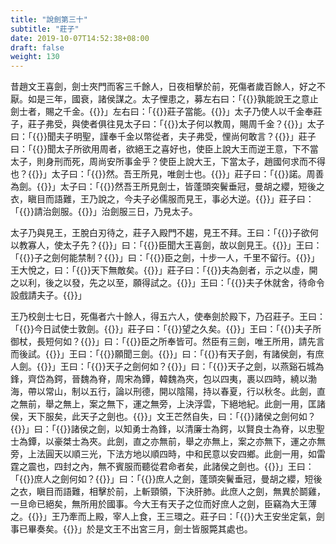 ```yaml
---
title: "說劍第三十"
subtitle: "莊子"
date: 2019-10-07T14:52:38+08:00
draft: false
weight: 130
---
```




昔趙文王喜劍，劍士夾門而客三千餘人，日夜相擊於前，死傷者歲百餘人，好之不厭。如是三年，國衰，諸侯謀之。太子悝患之，募左右曰：「{{<span secondary>}}孰能說王之意止劍士者，賜之千金。{{</span>}}」左右曰：「{{<span secondary>}}莊子當能。{{</span>}}」太子乃使人以千金奉莊子，莊子弗受，與使者俱往見太子曰：「{{<span secondary>}}太子何以教周，賜周千金？{{</span>}}」太子曰：「{{<span secondary>}}聞夫子明聖，謹奉千金以幣從者，夫子弗受，悝尚何敢言？{{</span>}}」莊子曰：「{{<span secondary>}}聞太子所欲用周者，欲絕王之喜好也，使臣上說大王而逆王意，下不當太子，則身刑而死，周尚安所事金乎？使臣上說大王，下當太子，趙國何求而不得也？{{</span>}}」太子曰：「{{<span secondary>}}然。吾王所見，唯劍士也。{{</span>}}」莊子曰：「{{<span secondary>}}諾。周善為劍。{{</span>}}」太子曰：「{{<span secondary>}}然吾王所見劍士，皆蓬頭突鬢垂冠，曼胡之纓，短後之衣，瞋目而語難，王乃說之，今夫子必儒服而見王，事必大逆。{{</span>}}」莊子曰：「{{<span secondary>}}請治劍服。{{</span>}}」治劍服三日，乃見太子。

太子乃與見王，王脫白刃待之，莊子入殿門不趨，見王不拜。王曰：「{{<span secondary>}}子欲何以教寡人，使太子先？{{</span>}}」曰：「{{<span secondary>}}臣聞大王喜劍，故以劍見王。{{</span>}}」王曰：「{{<span secondary>}}子之劍何能禁制？{{</span>}}」曰：「{{<span secondary>}}臣之劍，十步一人，千里不留行。{{</span>}}」王大悅之，曰：「{{<span secondary>}}天下無敵矣。{{</span>}}」莊子曰：「{{<span secondary>}}夫為劍者，示之以虛，開之以利，後之以發，先之以至，願得試之。{{</span>}}」王曰：「{{<span secondary>}}夫子休就舍，待命令設戲請夫子。{{</span>}}」

王乃校劍士七日，死傷者六十餘人，得五六人，使奉劍於殿下，乃召莊子。王曰：「{{<span secondary>}}今日試使士敦劍。{{</span>}}」莊子曰：「{{<span secondary>}}望之久矣。{{</span>}}」王曰：「{{<span secondary>}}夫子所御杖，長短何如？{{</span>}}」曰：「{{<span secondary>}}臣之所奉皆可。然臣有三劍，唯王所用，請先言而後試。{{</span>}}」王曰：「{{<span secondary>}}願聞三劍。{{</span>}}」曰：「{{<span secondary>}}有天子劍，有諸侯劍，有庶人劍。{{</span>}}」王曰：「{{<span secondary>}}天子之劍何如？{{</span>}}」曰：「{{<span secondary>}}天子之劍，以燕谿石城為鋒，齊岱為鍔，晉魏為脊，周宋為鐔，韓魏為夾，包以四夷，裹以四時，繞以渤海，帶以常山，制以五行，論以刑德，開以陰陽，持以春夏，行以秋冬。此劍，直之無前，舉之無上，案之無下，運之無旁，上決浮雲，下絕地紀。此劍一用，匡諸侯，天下服矣，此天子之劍也。{{</span>}}」文王芒然自失，曰：「{{<span secondary>}}諸侯之劍何如？{{</span>}}」曰：「{{<span secondary>}}諸侯之劍，以知勇士為鋒，以清廉士為鍔，以賢良士為脊，以忠聖士為鐔，以豪桀士為夾。此劍，直之亦無前，舉之亦無上，案之亦無下，運之亦無旁，上法圓天以順三光，下法方地以順四時，中和民意以安四鄉。此劍一用，如雷霆之震也，四封之內，無不賓服而聽從君命者矣，此諸侯之劍也。{{</span>}}」王曰：「{{<span secondary>}}庶人之劍何如？{{</span>}}」曰：「{{<span secondary>}}庶人之劍，蓬頭突鬢垂冠，曼胡之纓，短後之衣，瞋目而語難，相擊於前，上斬頸領，下決肝肺。此庶人之劍，無異於鬬雞，一旦命已絕矣，無所用於國事。今大王有天子之位而好庶人之劍，臣竊為大王薄之。{{</span>}}」王乃牽而上殿，宰人上食，王三環之。莊子曰：「{{<span secondary>}}大王安坐定氣，劍事已畢奏矣。{{</span>}}」於是文王不出宮三月，劍士皆服斃其處也。